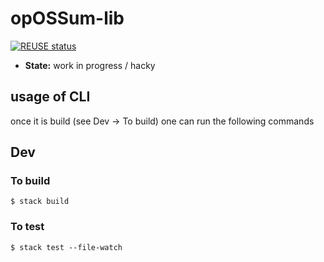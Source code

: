 <!--
SPDX-FileCopyrightText: Maximilian Huber
SPDX-FileCopyrightText: TNG Technology Consulting GmbH <https://www.tngtech.com>

SPDX-License-Identifier: BSD-3-Clause
-->

# opOSSum-lib

[![REUSE status](https://api.reuse.software/badge/git.fsfe.org/reuse/api)](https://api.reuse.software/info/git.fsfe.org/reuse/api)

* **State:** work in progress / hacky 

## usage of CLI
once it is build (see Dev -> To build) one can run the following commands

## Dev
### To build
```
$ stack build
```

### To test
```
$ stack test --file-watch
```
